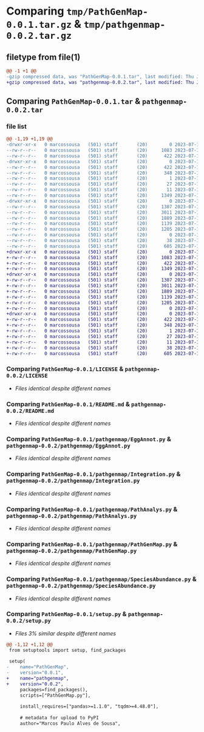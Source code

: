 # Comparing `tmp/PathGenMap-0.0.1.tar.gz` & `tmp/pathgenmap-0.0.2.tar.gz`

## filetype from file(1)

```diff
@@ -1 +1 @@
-gzip compressed data, was "PathGenMap-0.0.1.tar", last modified: Thu Jul 13 13:27:16 2023, max compression
+gzip compressed data, was "pathgenmap-0.0.2.tar", last modified: Thu Jul 13 13:52:13 2023, max compression
```

## Comparing `PathGenMap-0.0.1.tar` & `pathgenmap-0.0.2.tar`

### file list

```diff
@@ -1,19 +1,19 @@
-drwxr-xr-x   0 marcossousa   (501) staff       (20)        0 2023-07-13 13:27:16.540366 PathGenMap-0.0.1/
--rw-r--r--   0 marcossousa   (501) staff       (20)     1083 2023-07-13 00:05:25.000000 PathGenMap-0.0.1/LICENSE
--rw-r--r--   0 marcossousa   (501) staff       (20)      422 2023-07-13 13:27:16.539168 PathGenMap-0.0.1/PKG-INFO
-drwxr-xr-x   0 marcossousa   (501) staff       (20)        0 2023-07-13 13:27:16.526650 PathGenMap-0.0.1/PathGenMap.egg-info/
--rw-r--r--   0 marcossousa   (501) staff       (20)      422 2023-07-13 13:27:16.000000 PathGenMap-0.0.1/PathGenMap.egg-info/PKG-INFO
--rw-r--r--   0 marcossousa   (501) staff       (20)      348 2023-07-13 13:27:16.000000 PathGenMap-0.0.1/PathGenMap.egg-info/SOURCES.txt
--rw-r--r--   0 marcossousa   (501) staff       (20)        1 2023-07-13 13:27:16.000000 PathGenMap-0.0.1/PathGenMap.egg-info/dependency_links.txt
--rw-r--r--   0 marcossousa   (501) staff       (20)       27 2023-07-13 13:27:16.000000 PathGenMap-0.0.1/PathGenMap.egg-info/requires.txt
--rw-r--r--   0 marcossousa   (501) staff       (20)       11 2023-07-13 13:27:16.000000 PathGenMap-0.0.1/PathGenMap.egg-info/top_level.txt
--rw-r--r--   0 marcossousa   (501) staff       (20)     1349 2023-07-13 13:08:57.000000 PathGenMap-0.0.1/README.md
-drwxr-xr-x   0 marcossousa   (501) staff       (20)        0 2023-07-13 13:27:16.538109 PathGenMap-0.0.1/pathgenmap/
--rw-r--r--   0 marcossousa   (501) staff       (20)     1307 2023-07-13 00:07:52.000000 PathGenMap-0.0.1/pathgenmap/EggAnnot.py
--rw-r--r--   0 marcossousa   (501) staff       (20)     3011 2023-07-13 13:17:10.000000 PathGenMap-0.0.1/pathgenmap/Integration.py
--rw-r--r--   0 marcossousa   (501) staff       (20)     1889 2023-07-13 11:28:07.000000 PathGenMap-0.0.1/pathgenmap/PathAnalys.py
--rw-r--r--   0 marcossousa   (501) staff       (20)     1139 2023-07-13 13:17:10.000000 PathGenMap-0.0.1/pathgenmap/PathGenMap.py
--rw-r--r--   0 marcossousa   (501) staff       (20)     1205 2023-07-13 11:46:42.000000 PathGenMap-0.0.1/pathgenmap/SpeciesAbundance.py
--rw-r--r--   0 marcossousa   (501) staff       (20)        0 2023-07-13 00:03:39.000000 PathGenMap-0.0.1/pathgenmap/__init__.py
--rw-r--r--   0 marcossousa   (501) staff       (20)       38 2023-07-13 13:27:16.541207 PathGenMap-0.0.1/setup.cfg
--rw-r--r--   0 marcossousa   (501) staff       (20)      605 2023-07-13 13:26:21.000000 PathGenMap-0.0.1/setup.py
+drwxr-xr-x   0 marcossousa   (501) staff       (20)        0 2023-07-13 13:52:13.514314 pathgenmap-0.0.2/
+-rw-r--r--   0 marcossousa   (501) staff       (20)     1083 2023-07-13 00:05:25.000000 pathgenmap-0.0.2/LICENSE
+-rw-r--r--   0 marcossousa   (501) staff       (20)      422 2023-07-13 13:52:13.511211 pathgenmap-0.0.2/PKG-INFO
+-rw-r--r--   0 marcossousa   (501) staff       (20)     1349 2023-07-13 13:08:57.000000 pathgenmap-0.0.2/README.md
+drwxr-xr-x   0 marcossousa   (501) staff       (20)        0 2023-07-13 13:52:13.502704 pathgenmap-0.0.2/pathgenmap/
+-rw-r--r--   0 marcossousa   (501) staff       (20)     1307 2023-07-13 00:07:52.000000 pathgenmap-0.0.2/pathgenmap/EggAnnot.py
+-rw-r--r--   0 marcossousa   (501) staff       (20)     3011 2023-07-13 13:17:10.000000 pathgenmap-0.0.2/pathgenmap/Integration.py
+-rw-r--r--   0 marcossousa   (501) staff       (20)     1889 2023-07-13 11:28:07.000000 pathgenmap-0.0.2/pathgenmap/PathAnalys.py
+-rw-r--r--   0 marcossousa   (501) staff       (20)     1139 2023-07-13 13:17:10.000000 pathgenmap-0.0.2/pathgenmap/PathGenMap.py
+-rw-r--r--   0 marcossousa   (501) staff       (20)     1205 2023-07-13 11:46:42.000000 pathgenmap-0.0.2/pathgenmap/SpeciesAbundance.py
+-rw-r--r--   0 marcossousa   (501) staff       (20)        0 2023-07-13 00:03:39.000000 pathgenmap-0.0.2/pathgenmap/__init__.py
+drwxr-xr-x   0 marcossousa   (501) staff       (20)        0 2023-07-13 13:52:13.509910 pathgenmap-0.0.2/pathgenmap.egg-info/
+-rw-r--r--   0 marcossousa   (501) staff       (20)      422 2023-07-13 13:52:13.000000 pathgenmap-0.0.2/pathgenmap.egg-info/PKG-INFO
+-rw-r--r--   0 marcossousa   (501) staff       (20)      348 2023-07-13 13:52:13.000000 pathgenmap-0.0.2/pathgenmap.egg-info/SOURCES.txt
+-rw-r--r--   0 marcossousa   (501) staff       (20)        1 2023-07-13 13:52:13.000000 pathgenmap-0.0.2/pathgenmap.egg-info/dependency_links.txt
+-rw-r--r--   0 marcossousa   (501) staff       (20)       27 2023-07-13 13:52:13.000000 pathgenmap-0.0.2/pathgenmap.egg-info/requires.txt
+-rw-r--r--   0 marcossousa   (501) staff       (20)       11 2023-07-13 13:52:13.000000 pathgenmap-0.0.2/pathgenmap.egg-info/top_level.txt
+-rw-r--r--   0 marcossousa   (501) staff       (20)       38 2023-07-13 13:52:13.514683 pathgenmap-0.0.2/setup.cfg
+-rw-r--r--   0 marcossousa   (501) staff       (20)      605 2023-07-13 13:49:23.000000 pathgenmap-0.0.2/setup.py
```

### Comparing `PathGenMap-0.0.1/LICENSE` & `pathgenmap-0.0.2/LICENSE`

 * *Files identical despite different names*

### Comparing `PathGenMap-0.0.1/README.md` & `pathgenmap-0.0.2/README.md`

 * *Files identical despite different names*

### Comparing `PathGenMap-0.0.1/pathgenmap/EggAnnot.py` & `pathgenmap-0.0.2/pathgenmap/EggAnnot.py`

 * *Files identical despite different names*

### Comparing `PathGenMap-0.0.1/pathgenmap/Integration.py` & `pathgenmap-0.0.2/pathgenmap/Integration.py`

 * *Files identical despite different names*

### Comparing `PathGenMap-0.0.1/pathgenmap/PathAnalys.py` & `pathgenmap-0.0.2/pathgenmap/PathAnalys.py`

 * *Files identical despite different names*

### Comparing `PathGenMap-0.0.1/pathgenmap/PathGenMap.py` & `pathgenmap-0.0.2/pathgenmap/PathGenMap.py`

 * *Files identical despite different names*

### Comparing `PathGenMap-0.0.1/pathgenmap/SpeciesAbundance.py` & `pathgenmap-0.0.2/pathgenmap/SpeciesAbundance.py`

 * *Files identical despite different names*

### Comparing `PathGenMap-0.0.1/setup.py` & `pathgenmap-0.0.2/setup.py`

 * *Files 3% similar despite different names*

```diff
@@ -1,12 +1,12 @@
 from setuptools import setup, find_packages
 
 setup(
-    name="PathGenMap",
-    version="0.0.1",
+    name="pathgenmap",
+    version="0.0.2",
     packages=find_packages(),
     scripts=["PathGenMap.py"],
 
     install_requires=["pandas>=1.1.0", "tqdm>=4.48.0"],
 
     # metadata for upload to PyPI
     author="Marcos Paulo Alves de Sousa",
```

